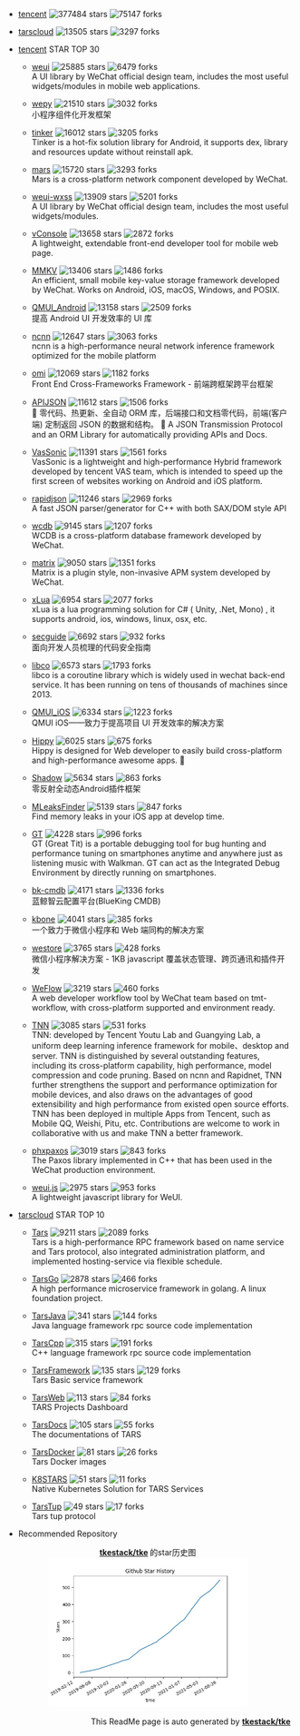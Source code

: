 
+ [tencent](https://github.com/tencent)
![377484 stars](https://img.shields.io/badge/Stars-377484-green)
![75147 forks](https://img.shields.io/badge/Forks-75147-green)

+ [tarscloud](https://github.com/tarscloud)
![13505 stars](https://img.shields.io/badge/Stars-13505-green)
![3297 forks](https://img.shields.io/badge/Forks-3297-green)





+ [tencent](https://github.com/tencent) STAR TOP 30 
    
    + [weui](https://github.com/tencent/weui) 
    ![25885 stars](https://img.shields.io/badge/Stars-25885-green)
    ![6479 forks](https://img.shields.io/badge/Forks-6479-green)  
    A UI library by WeChat official design team, includes the most useful widgets/modules in mobile web applications.
    
    + [wepy](https://github.com/tencent/wepy) 
    ![21510 stars](https://img.shields.io/badge/Stars-21510-green)
    ![3032 forks](https://img.shields.io/badge/Forks-3032-green)  
    小程序组件化开发框架
    
    + [tinker](https://github.com/tencent/tinker) 
    ![16012 stars](https://img.shields.io/badge/Stars-16012-green)
    ![3205 forks](https://img.shields.io/badge/Forks-3205-green)  
    Tinker is a hot-fix solution library for Android, it supports dex, library and resources update without reinstall apk.
    
    + [mars](https://github.com/tencent/mars) 
    ![15720 stars](https://img.shields.io/badge/Stars-15720-green)
    ![3293 forks](https://img.shields.io/badge/Forks-3293-green)  
    Mars is a cross-platform network component  developed by WeChat.
    
    + [weui-wxss](https://github.com/tencent/weui-wxss) 
    ![13909 stars](https://img.shields.io/badge/Stars-13909-green)
    ![5201 forks](https://img.shields.io/badge/Forks-5201-green)  
    A UI library by WeChat official design team, includes the most useful widgets/modules.
    
    + [vConsole](https://github.com/tencent/vConsole) 
    ![13658 stars](https://img.shields.io/badge/Stars-13658-green)
    ![2872 forks](https://img.shields.io/badge/Forks-2872-green)  
    A lightweight, extendable front-end developer tool for mobile web page.
    
    + [MMKV](https://github.com/tencent/MMKV) 
    ![13406 stars](https://img.shields.io/badge/Stars-13406-green)
    ![1486 forks](https://img.shields.io/badge/Forks-1486-green)  
    An efficient, small mobile key-value storage framework developed by WeChat. Works on Android, iOS, macOS, Windows, and POSIX.
    
    + [QMUI_Android](https://github.com/tencent/QMUI_Android) 
    ![13158 stars](https://img.shields.io/badge/Stars-13158-green)
    ![2509 forks](https://img.shields.io/badge/Forks-2509-green)  
    提高 Android UI 开发效率的 UI 库
    
    + [ncnn](https://github.com/tencent/ncnn) 
    ![12647 stars](https://img.shields.io/badge/Stars-12647-green)
    ![3063 forks](https://img.shields.io/badge/Forks-3063-green)  
    ncnn is a high-performance neural network inference framework optimized for the mobile platform
    
    + [omi](https://github.com/tencent/omi) 
    ![12069 stars](https://img.shields.io/badge/Stars-12069-green)
    ![1182 forks](https://img.shields.io/badge/Forks-1182-green)  
     Front End Cross-Frameworks Framework - 前端跨框架跨平台框架
    
    + [APIJSON](https://github.com/tencent/APIJSON) 
    ![11612 stars](https://img.shields.io/badge/Stars-11612-green)
    ![1506 forks](https://img.shields.io/badge/Forks-1506-green)  
    🚀 零代码、热更新、全自动 ORM 库，后端接口和文档零代码，前端(客户端) 定制返回 JSON 的数据和结构。 🚀 A JSON Transmission Protocol and an ORM Library for automatically providing APIs and Docs.
    
    + [VasSonic](https://github.com/tencent/VasSonic) 
    ![11391 stars](https://img.shields.io/badge/Stars-11391-green)
    ![1561 forks](https://img.shields.io/badge/Forks-1561-green)  
    VasSonic is a lightweight and high-performance Hybrid framework developed by tencent VAS team, which is intended to speed up the first screen of websites working on Android and iOS platform. 
    
    + [rapidjson](https://github.com/tencent/rapidjson) 
    ![11246 stars](https://img.shields.io/badge/Stars-11246-green)
    ![2969 forks](https://img.shields.io/badge/Forks-2969-green)  
    A fast JSON parser/generator for C++ with both SAX/DOM style API
    
    + [wcdb](https://github.com/tencent/wcdb) 
    ![9145 stars](https://img.shields.io/badge/Stars-9145-green)
    ![1207 forks](https://img.shields.io/badge/Forks-1207-green)  
    WCDB is a cross-platform database framework developed by WeChat.
    
    + [matrix](https://github.com/tencent/matrix) 
    ![9050 stars](https://img.shields.io/badge/Stars-9050-green)
    ![1351 forks](https://img.shields.io/badge/Forks-1351-green)  
    Matrix is a plugin style, non-invasive APM system developed by WeChat.
    
    + [xLua](https://github.com/tencent/xLua) 
    ![6954 stars](https://img.shields.io/badge/Stars-6954-green)
    ![2077 forks](https://img.shields.io/badge/Forks-2077-green)  
    xLua is a lua programming solution for  C# ( Unity, .Net, Mono) , it supports android, ios, windows, linux, osx, etc.
    
    + [secguide](https://github.com/tencent/secguide) 
    ![6692 stars](https://img.shields.io/badge/Stars-6692-green)
    ![932 forks](https://img.shields.io/badge/Forks-932-green)  
    面向开发人员梳理的代码安全指南
    
    + [libco](https://github.com/tencent/libco) 
    ![6573 stars](https://img.shields.io/badge/Stars-6573-green)
    ![1793 forks](https://img.shields.io/badge/Forks-1793-green)  
    libco is a coroutine library which is widely used in wechat  back-end service. It has been running on tens of thousands of machines since 2013.
    
    + [QMUI_iOS](https://github.com/tencent/QMUI_iOS) 
    ![6334 stars](https://img.shields.io/badge/Stars-6334-green)
    ![1223 forks](https://img.shields.io/badge/Forks-1223-green)  
    QMUI iOS——致力于提高项目 UI 开发效率的解决方案
    
    + [Hippy](https://github.com/tencent/Hippy) 
    ![6025 stars](https://img.shields.io/badge/Stars-6025-green)
    ![675 forks](https://img.shields.io/badge/Forks-675-green)  
    Hippy is designed for Web developer to easily build cross-platform and high-performance awesome apps. 👏
    
    + [Shadow](https://github.com/tencent/Shadow) 
    ![5634 stars](https://img.shields.io/badge/Stars-5634-green)
    ![863 forks](https://img.shields.io/badge/Forks-863-green)  
    零反射全动态Android插件框架
    
    + [MLeaksFinder](https://github.com/tencent/MLeaksFinder) 
    ![5139 stars](https://img.shields.io/badge/Stars-5139-green)
    ![847 forks](https://img.shields.io/badge/Forks-847-green)  
    Find memory leaks in your iOS app at develop time.
    
    + [GT](https://github.com/tencent/GT) 
    ![4228 stars](https://img.shields.io/badge/Stars-4228-green)
    ![996 forks](https://img.shields.io/badge/Forks-996-green)  
    GT (Great Tit) is a portable debugging tool for bug hunting and performance tuning on smartphones anytime and anywhere just as listening music with Walkman. GT can act as the Integrated Debug Environment by directly running on smartphones.
    
    + [bk-cmdb](https://github.com/tencent/bk-cmdb) 
    ![4171 stars](https://img.shields.io/badge/Stars-4171-green)
    ![1336 forks](https://img.shields.io/badge/Forks-1336-green)  
    蓝鲸智云配置平台(BlueKing CMDB)
    
    + [kbone](https://github.com/tencent/kbone) 
    ![4041 stars](https://img.shields.io/badge/Stars-4041-green)
    ![385 forks](https://img.shields.io/badge/Forks-385-green)  
    一个致力于微信小程序和 Web 端同构的解决方案
    
    + [westore](https://github.com/tencent/westore) 
    ![3765 stars](https://img.shields.io/badge/Stars-3765-green)
    ![428 forks](https://img.shields.io/badge/Forks-428-green)  
    微信小程序解决方案 - 1KB javascript 覆盖状态管理、跨页通讯和插件开发
    
    + [WeFlow](https://github.com/tencent/WeFlow) 
    ![3219 stars](https://img.shields.io/badge/Stars-3219-green)
    ![460 forks](https://img.shields.io/badge/Forks-460-green)  
    A web developer workflow tool by WeChat team based on tmt-workflow, with cross-platform supported and environment ready.
    
    + [TNN](https://github.com/tencent/TNN) 
    ![3085 stars](https://img.shields.io/badge/Stars-3085-green)
    ![531 forks](https://img.shields.io/badge/Forks-531-green)  
    TNN: developed by Tencent Youtu Lab and Guangying Lab, a uniform deep learning inference framework for mobile、desktop and server. TNN is distinguished by several outstanding features, including its cross-platform capability, high performance, model compression and code pruning. Based on ncnn and Rapidnet, TNN further strengthens the support and performance optimization for mobile devices, and also draws on the advantages of good extensibility and high performance from existed open source efforts. TNN has been deployed in multiple Apps from Tencent, such as Mobile QQ, Weishi, Pitu, etc. Contributions are welcome to work in collaborative with us and make TNN a better framework. 
    
    + [phxpaxos](https://github.com/tencent/phxpaxos) 
    ![3019 stars](https://img.shields.io/badge/Stars-3019-green)
    ![843 forks](https://img.shields.io/badge/Forks-843-green)  
    The Paxos library implemented in C++ that has been used in the WeChat production environment.
    
    + [weui.js](https://github.com/tencent/weui.js) 
    ![2975 stars](https://img.shields.io/badge/Stars-2975-green)
    ![953 forks](https://img.shields.io/badge/Forks-953-green)  
    A lightweight javascript library for WeUI.
    

+ [tarscloud](https://github.com/tarscloud) STAR TOP 10 
    
    + [Tars](https://github.com/tarscloud/Tars) 
    ![9211 stars](https://img.shields.io/badge/Stars-9211-green)
    ![2089 forks](https://img.shields.io/badge/Forks-2089-green)  
    Tars is a high-performance RPC framework based on name service and Tars protocol, also integrated administration platform, and implemented hosting-service via flexible schedule.
    
    + [TarsGo](https://github.com/tarscloud/TarsGo) 
    ![2878 stars](https://img.shields.io/badge/Stars-2878-green)
    ![466 forks](https://img.shields.io/badge/Forks-466-green)  
    A  high performance microservice  framework  in golang. A linux foundation project.
    
    + [TarsJava](https://github.com/tarscloud/TarsJava) 
    ![341 stars](https://img.shields.io/badge/Stars-341-green)
    ![144 forks](https://img.shields.io/badge/Forks-144-green)  
    Java language framework rpc source code implementation
    
    + [TarsCpp](https://github.com/tarscloud/TarsCpp) 
    ![315 stars](https://img.shields.io/badge/Stars-315-green)
    ![191 forks](https://img.shields.io/badge/Forks-191-green)  
    C++ language framework rpc source code implementation
    
    + [TarsFramework](https://github.com/tarscloud/TarsFramework) 
    ![135 stars](https://img.shields.io/badge/Stars-135-green)
    ![129 forks](https://img.shields.io/badge/Forks-129-green)  
    Tars Basic service framework
    
    + [TarsWeb](https://github.com/tarscloud/TarsWeb) 
    ![113 stars](https://img.shields.io/badge/Stars-113-green)
    ![84 forks](https://img.shields.io/badge/Forks-84-green)  
    TARS Projects Dashboard
    
    + [TarsDocs](https://github.com/tarscloud/TarsDocs) 
    ![105 stars](https://img.shields.io/badge/Stars-105-green)
    ![55 forks](https://img.shields.io/badge/Forks-55-green)  
    The documentations of TARS
    
    + [TarsDocker](https://github.com/tarscloud/TarsDocker) 
    ![81 stars](https://img.shields.io/badge/Stars-81-green)
    ![26 forks](https://img.shields.io/badge/Forks-26-green)  
    Tars Docker  images
    
    + [K8STARS](https://github.com/tarscloud/K8STARS) 
    ![51 stars](https://img.shields.io/badge/Stars-51-green)
    ![11 forks](https://img.shields.io/badge/Forks-11-green)  
    Native Kubernetes  Solution for TARS Services
    
    + [TarsTup](https://github.com/tarscloud/TarsTup) 
    ![49 stars](https://img.shields.io/badge/Stars-49-green)
    ![17 forks](https://img.shields.io/badge/Forks-17-green)  
    Tars tup protocol
    


+ Recommended Repository  
<p align="center">
      <strong>
        <a href="https://github.com/tkestack/tke" target="_blank">tkestack/tke</a>
      </strong>  的star历史图
  <br>
  <img src="https://raw.githubusercontent.com/ButterAndButterfly/GithubTools/master/data/stars_history.jpg" width="350px"></img>    
</p>

<p align="right">
      This ReadMe page is auto generated by 
      <strong>
        <a href="https://github.com/tkestack/tke" target="_blank">tkestack/tke</a><br>
      </strong>   
</p>